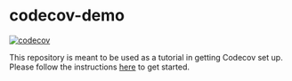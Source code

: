 # codecov-demo
[![codecov](https://codecov.io/gh/codecov/codecov-demo/branch/main/graph/badge.svg?token=L4NM7rXTgs)](https://codecov.io/gh/codecov/codecov-demo)

This repository is meant to be used as a tutorial in getting Codecov set up. Please follow the instructions [here](https://docs.codecov.com/docs/codecov-tutorial) to get started.

